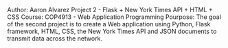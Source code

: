 Author: Aaron Alvarez
Project 2 - Flask + New York Times API + HTML + CSS
Course: COP4913 - Web Application Programming
Pourpose: The goal of the second project is to create a Web application using Python, Flask framework, HTML, CSS, 
          the New York Times API and JSON documents to transmit data across the network.
